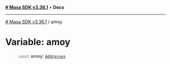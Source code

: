 [**# Masa SDK v3.36.1**](../README.md) • **Docs**

***

[# Masa SDK v3.36.1](../globals.md) / amoy

# Variable: amoy

> `const` **amoy**: [`Addresses`](../interfaces/Addresses.md)
